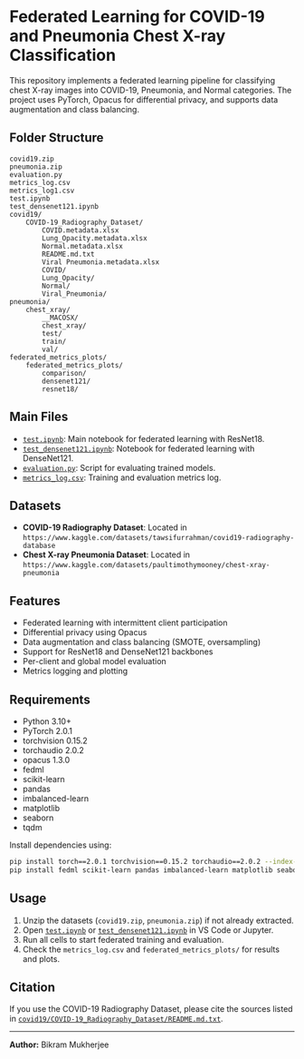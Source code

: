# Federated Learning for COVID-19 and Pneumonia Chest X-ray Classification

This repository implements a federated learning pipeline for classifying chest X-ray images into COVID-19, Pneumonia, and Normal categories. The project uses PyTorch, Opacus for differential privacy, and supports data augmentation and class balancing.

## Folder Structure

```
covid19.zip
pneumonia.zip
evaluation.py
metrics_log.csv
metrics_log1.csv
test.ipynb
test_densenet121.ipynb
covid19/
    COVID-19_Radiography_Dataset/
        COVID.metadata.xlsx
        Lung_Opacity.metadata.xlsx
        Normal.metadata.xlsx
        README.md.txt
        Viral Pneumonia.metadata.xlsx
        COVID/
        Lung_Opacity/
        Normal/
        Viral_Pneumonia/
pneumonia/
    chest_xray/
        __MACOSX/
        chest_xray/
        test/
        train/
        val/
federated_metrics_plots/
    federated_metrics_plots/
        comparison/
        densenet121/
        resnet18/
```

## Main Files

- [`test.ipynb`](test.ipynb): Main notebook for federated learning with ResNet18.
- [`test_densenet121.ipynb`](test_densenet121.ipynb): Notebook for federated learning with DenseNet121.
- [`evaluation.py`](evaluation.py): Script for evaluating trained models.
- [`metrics_log.csv`](metrics_log.csv): Training and evaluation metrics log.

## Datasets

- **COVID-19 Radiography Dataset**: Located in `https://www.kaggle.com/datasets/tawsifurrahman/covid19-radiography-database`
- **Chest X-ray Pneumonia Dataset**: Located in `https://www.kaggle.com/datasets/paultimothymooney/chest-xray-pneumonia`

## Features

- Federated learning with intermittent client participation
- Differential privacy using Opacus
- Data augmentation and class balancing (SMOTE, oversampling)
- Support for ResNet18 and DenseNet121 backbones
- Per-client and global model evaluation
- Metrics logging and plotting

## Requirements

- Python 3.10+
- PyTorch 2.0.1
- torchvision 0.15.2
- torchaudio 2.0.2
- opacus 1.3.0
- fedml
- scikit-learn
- pandas
- imbalanced-learn
- matplotlib
- seaborn
- tqdm

Install dependencies using:

```sh
pip install torch==2.0.1 torchvision==0.15.2 torchaudio==2.0.2 --index-url https://download.pytorch.org/whl/cu118
pip install fedml scikit-learn pandas imbalanced-learn matplotlib seaborn tqdm opacus==1.3.0
```

## Usage

1. Unzip the datasets (`covid19.zip`, `pneumonia.zip`) if not already extracted.
2. Open [`test.ipynb`](test.ipynb) or [`test_densenet121.ipynb`](test_densenet121.ipynb) in VS Code or Jupyter.
3. Run all cells to start federated training and evaluation.
4. Check the `metrics_log.csv` and `federated_metrics_plots/` for results and plots.

## Citation

If you use the COVID-19 Radiography Dataset, please cite the sources listed in [`covid19/COVID-19_Radiography_Dataset/README.md.txt`](covid19/COVID-19_Radiography_Dataset/README.md.txt).

---

**Author:** Bikram Mukherjee  
